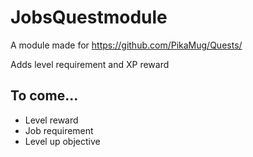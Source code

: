 # JobsQuestmodule
 A module made for https://github.com/PikaMug/Quests/

Adds level requirement and XP reward

## To come...
- Level reward
- Job requirement
- Level up objective
